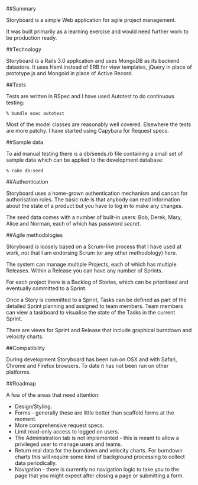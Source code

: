 ##Summary

Storyboard is a simple Web application for agile project management. 

It was built primarily as a learning exercise and would need further
work to be production ready.

##Technology

Storyboard is a Rails 3.0 application and uses MongoDB as its backend
datastore. It uses Haml instead of ERB for view templates, jQuery in
place of prototype.js and Mongoid in place of Active Record.

##Tests

Tests are written in RSpec and I have used Autotest to do continuous
testing:

    % bundle exec autotest

Most of the model classes are reasonably well covered. Elsewhere the
tests are more patchy. I have started using Capybara for Request specs.

##Sample data

To aid manual testing there is a db/seeds.rb file containing a small set
of sample data which can be applied to the development database:

    % rake db:seed

##Authentication

Storyboard uses a home-grown authentication mechanism and cancan for
authorisation rules. The basic rule is that anybody can read information
about the state of a product but you have to log in to make any changes.

The seed data comes with a number of built-in users: Bob, Derek, Mary,
Alice and Norman, each of which has password *secret*.

##Agile methodologies

Storyboard is loosely based on a Scrum-like process that I have used at work, not that
I am endorsing Scrum (or any other methodology) here. 

The system can manage multiple Projects, each of which has multiple
Releases. Within a Release you can have any number of Sprints.

For each project there is a Backlog of Stories, which can be prioritised
and eventually committed to a Sprint.

Once a Story is committed to a Sprint, Tasks can be defined as part of
the detailed Sprint planning and assigned to team members. Team members
can view a taskboard to visualise the state of the Tasks in the current
Sprint.

There are views for Sprint and Release that include graphical burndown
and velocity charts.

##Compatibility

During development Storyboard has been run on OSX and with Safari,
Chrome and Firefox browsers. To date it has not been run on other
platforms.

##Roadmap

A few of the areas that need attention:

* Design/Styling.
* Forms - generally these are little better than scaffold forms at the
  moment.
* More comprehensive request specs.
* Limit read-only access to logged on users.
* The Administration tab is not implemented - this is meant to allow a
  privileged user to manage users and teams.
* Return real data for the burndown and velocity charts. For burndown
  charts this will require some kind of background processing to collect
data periodically.
* Navigation - there is currently no navigation logic to take you to the
  page that you might expect after closing a page or submitting a form.
